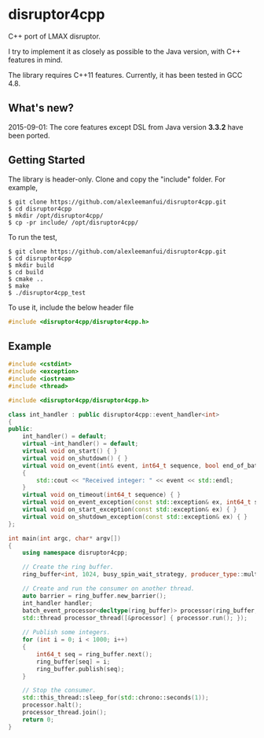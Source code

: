 # disruptor4cpp
C++ port of LMAX disruptor.

I try to implement it as closely as possible to the Java version, with C++ features in mind.

The library requires C++11 features. Currently, it has been tested in GCC 4.8.

## What's new?
2015-09-01:
The core features except DSL from Java version **3.3.2** have been ported.

## Getting Started
The library is header-only. Clone and copy the "include" folder. For example,
```
$ git clone https://github.com/alexleemanfui/disruptor4cpp.git
$ cd disruptor4cpp
$ mkdir /opt/disruptor4cpp/
$ cp -pr include/ /opt/disruptor4cpp/
```

To run the test,
```
$ git clone https://github.com/alexleemanfui/disruptor4cpp.git
$ cd disruptor4cpp
$ mkdir build
$ cd build
$ cmake ..
$ make
$ ./disruptor4cpp_test
```

To use it, include the below header file
```cpp
#include <disruptor4cpp/disruptor4cpp.h>
```

## Example
```cpp
#include <cstdint>
#include <exception>
#include <iostream>
#include <thread>

#include <disruptor4cpp/disruptor4cpp.h>

class int_handler : public disruptor4cpp::event_handler<int>
{
public:
	int_handler() = default;
	virtual ~int_handler() = default;
	virtual void on_start() { }
	virtual void on_shutdown() { }
	virtual void on_event(int& event, int64_t sequence, bool end_of_batch)
	{
		std::cout << "Received integer: " << event << std::endl;
	}
	virtual void on_timeout(int64_t sequence) { }
	virtual void on_event_exception(const std::exception& ex, int64_t sequence, int* event) { }
	virtual void on_start_exception(const std::exception& ex) { }
	virtual void on_shutdown_exception(const std::exception& ex) { }
};

int main(int argc, char* argv[])
{
	using namespace disruptor4cpp;

	// Create the ring buffer.
	ring_buffer<int, 1024, busy_spin_wait_strategy, producer_type::multi> ring_buffer;

	// Create and run the consumer on another thread.
	auto barrier = ring_buffer.new_barrier();
	int_handler handler;
	batch_event_processor<decltype(ring_buffer)> processor(ring_buffer, std::move(barrier), handler);
	std::thread processor_thread([&processor] { processor.run(); });
	
	// Publish some integers.
	for (int i = 0; i < 1000; i++)
	{
		int64_t seq = ring_buffer.next();
		ring_buffer[seq] = i;
		ring_buffer.publish(seq);
	}

	// Stop the consumer.
	std::this_thread::sleep_for(std::chrono::seconds(1));
	processor.halt();
	processor_thread.join();
	return 0;
}
```
